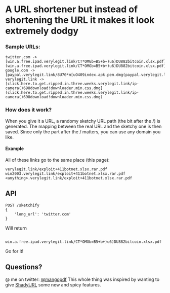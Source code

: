 
# A URL shortener but instead of shortening the URL it makes it look extremely dodgy

### Sample URLs:
```
twitter.com -> [win.a.free.ipad.verylegit.link/CT*OMGb=B5+b+)u6)DU882bitcoin.xlsx.pdf](win.a.free.ipad.verylegit.link/CT*OMGb=B5+b+)u6)DU882bitcoin.xlsx.pdf)
google.com -> [paypal.verylegit.link/8U70*m[uO409index.apk.pem.dmg(paypal.verylegit.link/8U70*m[uO409index.apk.pem.dmg)
verylegit.link -> [click.here.to.get.ripped.in.three.weeks.verylegit.link/ip-camera()698download!downloader.min.css.dmg](click.here.to.get.ripped.in.three.weeks.verylegit.link/ip-camera()698download!downloader.min.css.dmg)
```

### How does it work?
When you give it a URL, a randomy sketchy URL path (the bit after the /) is generated. The mapping between the real URL and the sketchy one is then saved.
Since only the part after the / matters, you can use any domain you like.

#### Example

All of these links go to the same place (this page):
```
verylegit.link/exploit+411botnet.xlsx.rar.pdf
win2003.verylegit.link/exploit+411botnet.xlsx.rar.pdf
<anything>.verylegit.link/exploit+411botnet.xlsx.rar.pdf
```

## API
```
POST /sketchify
{
    'long_url': 'twitter.com'
}
```
Will return
```
   win.a.free.ipad.verylegit.link/CT*OMGb=B5+b+)u6)DU882bitcoin.xlsx.pdf

```

Go for it!

## Questions?
@ me on twitter: [@mangopdf](https://twitter.com/mangopdf)
This whole thing was inspired by wanting to give [ShadyURL](http://shadyurl.com) some new and spicy features.

